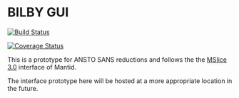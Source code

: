 # BILBY GUI

[![Build Status](https://travis-ci.org/ANSTO-ACNS/bilby-gui.svg?branch=master)](https://travis-ci.org/ANSTO-ACNS/bilby-gui)

[![Coverage Status](https://coveralls.io/repos/github/AntonPiccardoSelg/ansto-sans-prototype/badge.svg?branch=master)](https://coveralls.io/github/AntonPiccardoSelg/ansto-sans-prototype?branch=master)

This is a prototype for ANSTO SANS reductions and follows the the [MSlice 3.0](https://github.com/mantidproject/mslice) interface of Mantid.

The interface prototype here will be hosted at a more appropriate location in the future.
